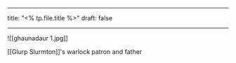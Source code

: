 

---
title: "<% tp.file.title %>"
draft: false

---


![[ghaunadaur 1.jpg]]

[[Glurp Slurmton]]'s warlock patron and father